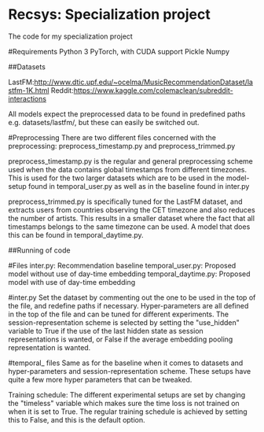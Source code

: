 # Recsys: Specialization project
The code for my specialization project

#Requirements
Python 3
PyTorch, with CUDA support
Pickle
Numpy

##Datasets

LastFM:http://www.dtic.upf.edu/~ocelma/MusicRecommendationDataset/lastfm-1K.html
Reddit:https://www.kaggle.com/colemaclean/subreddit-interactions

All models expect the preprocessed data to be found in predefined paths e.g. datasets/lastfm/, but these can easily be switched out. 


#Preprocessing
There are two different files concerned with the preprocessing: preprocess_timestamp.py and preprocess_trimmed.py

preprocess_timestamp.py is the regular and general preprocessing scheme used when the data contains global timestamps from different timezones. This is used for the two larger datasets which are to be used in the model-setup found in temporal_user.py as well as in the baseline found in inter.py

preprocess_trimmed.py is specifically tuned for the LastFM dataset, and extracts users from countries observing the CET timezone and also reduces the number of artists. This results in a smaller dataset where the fact that all timestamps belongs to the same timezone can be used. A model that does this can be found in temporal_daytime.py.


##Running of code

#Files
inter.py: Recommendation baseline
temporal_user.py: Proposed model without use of day-time embedding
temporal_daytime.py: Proposed model with use of day-time embedding

#inter.py
Set the dataset by commenting out the one to be used in the top of the file, and redefine paths if necessary. Hyper-parameters are all defined in the top of the file and can be tuned for different experiments. The session-representation scheme is selected by setting the "use_hidden" variable to True if the use of the last hidden state as session representations is wanted, or False if the average embedding pooling representation is wanted.

#temporal_ files
Same as for the baseline when it comes to datasets and hyper-parameters and session-representation scheme. These setups have quite a few more hyper parameters that can be tweaked.

Training schedule: The different experimental setups are set by changing the "timeless" variable which makes sure the time loss is not trained on when it is set to True. The regular training schedule is achieved by setting this to False, and this is the default option. 
